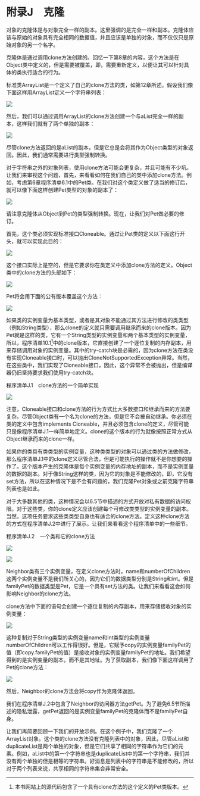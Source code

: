    

# 附录J　克隆

对象的克隆体是与对象完全一样的副本。这里强调的是完全一样和副本。克隆体应该与原始的对象具有完全相同的数据值，并且应该是单独的对象，而不仅仅只是原始对象的另一个名字。

克隆体是通过调用clone方法创建的。回忆一下第8章的内容，这个方法是在Object类中定义的，但是需要被覆盖，即，需要重新定义，以便让其可以针对具体的类执行适合的行为。

标准类ArrayList是一个定义了自己的clone方法的类，如第12章所述。假设我们像下面这样用ArrayList定义一个字符串列表：

![](0-Assets/Epubook/程序员编程语言经典合集（计算机科学丛书5册套装），javapython编程语言含经典教材龙书《编译原理》%20(Bruce%20Eckel%20%20Alfred%20V.%20Aho%20%20Monica%20S.%20Lam%20etc.)%20(Z-Library)/images/image11503.jpeg)

然后，我们可以通过调用ArrayList的clone方法创建一个与aList完全一样的副本，这样我们就有了两个单独的副本：

![](../Images/image11504.gif)

尽管clone方法返回的是aList的副本，但是它总是会将其作为Object类型的对象返回。因此，我们通常需要进行类型强制转换。

对于字符串之外的对象列表，使用clone方法可能会更复杂，并且可能有不少坑。让我们来审视这个问题，首先，来看看如何在我们自己的类中添加clone方法。例如，考虑第6章程序清单6.1中的Pet类。在我们对这个类定义做了适当的修订后，就可以像下面这样创建Pet类型的对象的副本了：

![](0-Assets/Epubook/程序员编程语言经典合集（计算机科学丛书5册套装），javapython编程语言含经典教材龙书《编译原理》%20(Bruce%20Eckel%20%20Alfred%20V.%20Aho%20%20Monica%20S.%20Lam%20etc.)%20(Z-Library)/images/image11505.jpeg)

请注意克隆体从Object到Pet的类型强制转换。现在，让我们对Pet做必要的修订。

首先，这个类必须实现标准接口Cloneable。通过让Pet类的定义以下面这行开头，就可以实现此目的：

![](../Images/image11506.gif)

这个接口实际上是空的，但是它要求你在类定义中添加clone方法的定义。Object类中的clone方法的头部如下：

![](../Images/image11507.gif)

Pet将会用下面的公有版本覆盖这个方法：

![](../Images/image11508.gif)

如果类的实例变量为基本类型，或者是其对象不能通过其方法进行修改的类类型（例如String类型），那么clone的定义就只需要调用继承而来的clone版本。因为Pet就是这样的类，它有一个String类型的实例变量和两个基本类型的实例变量，所以，程序清单10.1[^1]中的clone版本，它直接创建了一个逐位复制的内存副本，用来存储调用对象的实例变量。其中的try-catch块是必需的，因为clone方法在类没有实现Cloneable接口时，可以抛出CloneNotSupportedException异常。当然，在这些类中，我们实现了Cloneable接口，因此，这个异常不会被抛出，但是编译器仍旧坚持要求我们使用try-catch块。

程序清单J.1　clone方法的一个简单实现

![](0-Assets/Epubook/程序员编程语言经典合集（计算机科学丛书5册套装），javapython编程语言含经典教材龙书《编译原理》%20(Bruce%20Eckel%20%20Alfred%20V.%20Aho%20%20Monica%20S.%20Lam%20etc.)%20(Z-Library)/images/image11509.jpeg)

注意，Cloneable接口和clone方法的行为方式比大多数接口和继承而来的方法要复杂。尽管Object类有一个名为clone的方法，但是它不会被自动继承。你必须在类的定义中包含implements Cloneable，并且必须包含clone的定义，尽管可能只是像程序清单J.1一样简单地定义。clone的这个版本的行为就像按照正常方式从Object继承而来的clone一样。

如果你的类具有类类型的实例变量，这种类类型的对象可以通过类的方法做修改，那么程序清单J.1中的clone定义尽管合法，但是可能执行的操作就不是你想要的操作了。这个版本产生的克隆体是每个实例变量的内存地址的副本，而不是实例变量的数据的副本。对于像String这样的类，因为它的对象是不能修改的，即，它没有set方法，所以在这种情况下是不会有问题的，我们克隆Pet对象或之前克隆字符串列表也是如此。

对于大多数其他的类，这种情况会以6.5节中描述的方式开放对私有数据的访问权限。对于这些类，你的clone定义应该创建每个可修改类类型的实例变量的副本。当然，这项任务要求这些类类型自身也有适合的clone方法。定义这种clone方法的方式在程序清单J.2中进行了展示。让我们来看看这个程序清单中的一些细节。

程序清单J.2　一个类和它的clone方法

![](0-Assets/Epubook/程序员编程语言经典合集（计算机科学丛书5册套装），javapython编程语言含经典教材龙书《编译原理》%20(Bruce%20Eckel%20%20Alfred%20V.%20Aho%20%20Monica%20S.%20Lam%20etc.)%20(Z-Library)/images/image11510.jpeg)

![](0-Assets/Epubook/程序员编程语言经典合集（计算机科学丛书5册套装），javapython编程语言含经典教材龙书《编译原理》%20(Bruce%20Eckel%20%20Alfred%20V.%20Aho%20%20Monica%20S.%20Lam%20etc.)%20(Z-Library)/images/image11511.jpeg)

Neighbor类有三个实例变量，在定义clone方法时，name和numberOfChildren这两个实例变量不是我们所关心的，因为它们的数据类型分别是String和int。但是familyPet的数据类型是Pet，它是一个具有set方法的类。让我们来看看这会如何影响Neighbor的clone方法。

clone方法中下面的语句会创建一个逐位复制的内存副本，用来存储接收对象的实例变量：

![](0-Assets/Epubook/程序员编程语言经典合集（计算机科学丛书5册套装），javapython编程语言含经典教材龙书《编译原理》%20(Bruce%20Eckel%20%20Alfred%20V.%20Aho%20%20Monica%20S.%20Lam%20etc.)%20(Z-Library)/images/image11512.jpeg)

这种复制对于String类型的实例变量name和int类型的实例变量numberOfChildren可以工作得很好。但是，它赋予copy的实例变量familyPet的值（即copy.familyPet的值）是接收对象的实例变量familyPet的地址。我们希望得到的是实例变量的副本，而不是其地址。为了获取副本，我们像下面这样调用了Pet的clone方法：

![](../Images/image11513.gif)

然后，Neighbor的clone方法会将copy作为克隆体返回。

我们在程序清单J.2中包含了Neighbor的访问器方法getPet。为了避免6.5节所描述的隐私泄露，getPet返回的是实例变量familyPet的克隆体而不是familyPet自身。

让我们再简要回顾一下我们的开放示例。在这个例子中，我们克隆了一个ArrayList对象。这个类的clone方法没有克隆列表中的对象，因此，尽管aList和duplicateList是两个单独的对象，但是它们共享了相同的字符串作为它们的元素。例如，aList中的第一个字符串也是duplicateList中的第一个字符串，我们并没有两个单独的但是相等的字符串。好消息是列表中的字符串是不能修改的，所以对于两个列表来说，共享相同的字符串集合非常安全。

[^1]:  本书网站上的源代码包含了一个具有clone方法的这个定义的Pet类版本。

[^2]:  如果你的类是某个（除Object之外的）类的派生类，那么我们就认为该基类具有完整定义的clone方法，因为super.clone会引用到该基类。